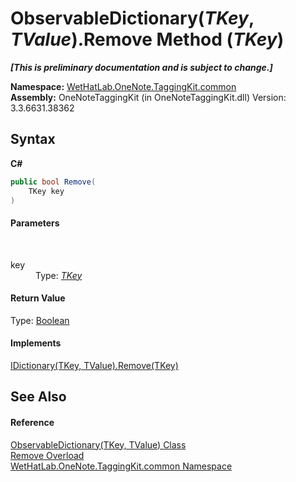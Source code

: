 # ObservableDictionary(*TKey*, *TValue*).Remove Method (*TKey*)
 _**\[This is preliminary documentation and is subject to change.\]**_

**Namespace:**&nbsp;<a href="bcdbab9c-63d1-48a4-6937-af53fb8d9a55">WetHatLab.OneNote.TaggingKit.common</a><br />**Assembly:**&nbsp;OneNoteTaggingKit (in OneNoteTaggingKit.dll) Version: 3.3.6631.38362

## Syntax

**C#**<br />
``` C#
public bool Remove(
	TKey key
)
```


#### Parameters
&nbsp;<dl><dt>key</dt><dd>Type: <a href="b95e4b9e-1bee-ddc0-1db7-61a35069e23a">*TKey*</a><br /></dd></dl>

#### Return Value
Type: <a href="http://msdn2.microsoft.com/en-us/library/a28wyd50" target="_blank">Boolean</a>

#### Implements
<a href="http://msdn2.microsoft.com/en-us/library/k8s489f0" target="_blank">IDictionary(TKey, TValue).Remove(TKey)</a><br />

## See Also


#### Reference
<a href="b95e4b9e-1bee-ddc0-1db7-61a35069e23a">ObservableDictionary(TKey, TValue) Class</a><br /><a href="0c765d1d-c96b-7ce1-04d6-b2eee0ce395c">Remove Overload</a><br /><a href="bcdbab9c-63d1-48a4-6937-af53fb8d9a55">WetHatLab.OneNote.TaggingKit.common Namespace</a><br />
